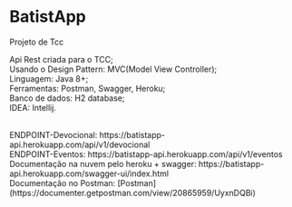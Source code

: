 # BatistApp
Projeto de Tcc


Api Rest criada para o TCC;<br>
Usando o Design Pattern: MVC(Model View Controller);<br>
Linguagem: Java 8+; <br>
Ferramentas: Postman, Swagger, Heroku; <br>
Banco de dados: H2 database;<br>
IDEA: Intellij.

<br>
ENDPOINT-Devocional: https://batistapp-api.herokuapp.com/api/v1/devocional<br> 
ENDPOINT-Eventos: https://batistapp-api.herokuapp.com/api/v1/eventos<br> 
Documentação na nuvem pelo heroku + swagger: https://batistapp-api.herokuapp.com/swagger-ui/index.html<br> 
Documentação no Postman: [Postman](https://documenter.getpostman.com/view/20865959/UyxnDQBi)<br> 


